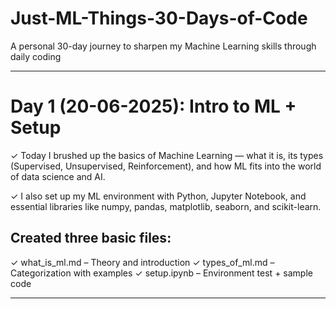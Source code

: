 # Just-ML-Things-30-Days-of-Code
A personal 30-day journey to sharpen my Machine Learning skills through daily coding

---

# Day 1 (20-06-2025): Intro to ML + Setup

✓ Today I brushed up the basics of Machine Learning — what it is, its types (Supervised, Unsupervised, Reinforcement), and how ML fits into the world of data science and AI.

✓ I also set up my ML environment with Python, Jupyter Notebook, and essential libraries like numpy, pandas, matplotlib, seaborn, and scikit-learn.

## Created three basic files:

✓ what_is_ml.md – Theory and introduction
✓ types_of_ml.md – Categorization with examples
✓ setup.ipynb – Environment test + sample code

---
